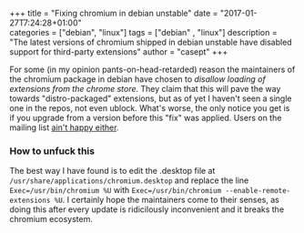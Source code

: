 +++
title = "Fixing chromium in debian unstable"
date = "2017-01-27T7:24:28+01:00"                                                                                             
categories = ["debian", "linux"]
tags = ["debian" , "linux"]
description = "The latest versions of chromium shipped in debian unstable have disabled support for third-party extensions"
author = "casept"
+++

For some (in my opinion pants-on-head-retarded) reason the maintainers of the chromium package in debian have chosen to *disallow loading of extensions from the chrome store*.
They claim that this will pave the way towards "distro-packaged" extensions, but as of yet I haven't seen a single one in the repos, not even ublock.
What's worse, the only notice you get is if you upgrade from a version before this "fix" was applied.
Users on the mailing list [ain't happy either](https://lists.alioth.debian.org/pipermail/pkg-chromium-maint/2017-January/008959.html).

### How to unfuck this  
The best way I have found is to edit the .desktop file at `/usr/share/applications/chromium.desktop` and replace the line `Exec=/usr/bin/chromium %U` with `Exec=/usr/bin/chromium --enable-remote-extensions %U`.
I certainly hope the maintainers come to their senses, as doing this after every update is ridicilously inconvenient and it breaks the chromium ecosystem.
